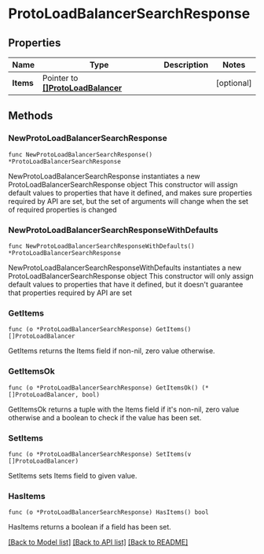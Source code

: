 # ProtoLoadBalancerSearchResponse

## Properties

Name | Type | Description | Notes
------------ | ------------- | ------------- | -------------
**Items** | Pointer to [**[]ProtoLoadBalancer**](ProtoLoadBalancer.md) |  | [optional] 

## Methods

### NewProtoLoadBalancerSearchResponse

`func NewProtoLoadBalancerSearchResponse() *ProtoLoadBalancerSearchResponse`

NewProtoLoadBalancerSearchResponse instantiates a new ProtoLoadBalancerSearchResponse object
This constructor will assign default values to properties that have it defined,
and makes sure properties required by API are set, but the set of arguments
will change when the set of required properties is changed

### NewProtoLoadBalancerSearchResponseWithDefaults

`func NewProtoLoadBalancerSearchResponseWithDefaults() *ProtoLoadBalancerSearchResponse`

NewProtoLoadBalancerSearchResponseWithDefaults instantiates a new ProtoLoadBalancerSearchResponse object
This constructor will only assign default values to properties that have it defined,
but it doesn't guarantee that properties required by API are set

### GetItems

`func (o *ProtoLoadBalancerSearchResponse) GetItems() []ProtoLoadBalancer`

GetItems returns the Items field if non-nil, zero value otherwise.

### GetItemsOk

`func (o *ProtoLoadBalancerSearchResponse) GetItemsOk() (*[]ProtoLoadBalancer, bool)`

GetItemsOk returns a tuple with the Items field if it's non-nil, zero value otherwise
and a boolean to check if the value has been set.

### SetItems

`func (o *ProtoLoadBalancerSearchResponse) SetItems(v []ProtoLoadBalancer)`

SetItems sets Items field to given value.

### HasItems

`func (o *ProtoLoadBalancerSearchResponse) HasItems() bool`

HasItems returns a boolean if a field has been set.


[[Back to Model list]](../README.md#documentation-for-models) [[Back to API list]](../README.md#documentation-for-api-endpoints) [[Back to README]](../README.md)


